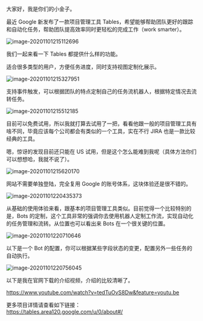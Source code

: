 大家好，我是你们的小金子。

最近 Google 新发布了一款项目管理工具 Tables，希望能够帮助团队更好的跟踪和自动化任务，帮助团队提高效率同时更轻松的完成工作（work smarter）。

![image-20201101215112696](https://7465-test-3c9b5e-books-1301492295.tcb.qcloud.la/mac_github_images/compress_image-20201101215112696.png)

我们一起来看一下 Tables 都提供什么样的功能。

适合很多类型的用户，方便任务进度，同时支持视图定制化展示。

![image-20201101215327951](https://7465-test-3c9b5e-books-1301492295.tcb.qcloud.la/mac_github_images/compress_image-20201101215327951.png)

支持事件触发，可以根据团队的特点定制自己的任务流机器人，根据特定情况去流转任务。

![image-20201101215512185](https://7465-test-3c9b5e-books-1301492295.tcb.qcloud.la/mac_github_images/compress_image-20201101215512185.png)

目前可以免费试用，所以我就打算去试用了一把，看看他跟一般的项目管理工具有啥不同，毕竟应该每个公司都会有类似的一个工具，实在不行 JIRA 也是一款比较经典的工具。

嗯，惊讶的发现目前还只能在 US 试用，但是这个怎么能难到我呢（具体方法你们可以想想哈，我就不说了）。

![image-20201101215620170](https://7465-test-3c9b5e-books-1301492295.tcb.qcloud.la/mac_github_images/compress_image-20201101215620170.png)

网站不需要单独登陆，完全复用 Google 的账号体系，这块体验还是很不错的。

![image-20201101220435373](https://7465-test-3c9b5e-books-1301492295.tcb.qcloud.la/mac_github_images/compress_image-20201101220435373.png)

从基础的使用体验来看，跟基本的项目管理工具类似。目前觉得一个比较特别的是，Bots 的定制，这个工具非常的强调你去使用机器人定制工作流，实现自动化的任务管理和流转。从位置也可以看出来 Bots 在一个很关键的位置。

![image-20201101220710646](https://7465-test-3c9b5e-books-1301492295.tcb.qcloud.la/mac_github_images/compress_image-20201101220710646.png)

以下是一个 Bot 的配置，你可以根据某些字段状态的变更，配置另外一些任务的自动执行。

![image-20201101220756045](https://7465-test-3c9b5e-books-1301492295.tcb.qcloud.la/mac_github_images/compress_image-20201101220756045.png)

以下是我在官网下载的介绍视频，介绍的比较清晰了。

https://www.youtube.com/watch?v=tedTuOvS8Dw&feature=youtu.be

更多项目详情请查看如下链接：https://tables.area120.google.com/u/0/about#/